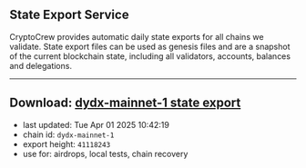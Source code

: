 ## State Export Service
CryptoCrew provides automatic daily state exports for all chains we validate. State export files can be used as genesis files and are a snapshot of the current blockchain state, including all validators, accounts, balances and delegations.

---
**Download: [dydx-mainnet-1 state export](https://dl-tyo.ccvalidators.com/SERVICE/dydx/dydx-mainnet-1_export_41118243.json)**
---

- last updated: Tue Apr 01 2025 10:42:19
- chain id: `dydx-mainnet-1`
- export height: `41118243`
- use for: airdrops, local tests, chain recovery

